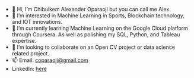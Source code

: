 - 👋 Hi, I’m Chibuikem Alexander Oparaoji but you can call me Alex.
- 👀 I’m interested in Machine Learning in Sports, Blockchain technology, and IOT innovations.
- 🌱 I’m currently learning Machine Learning on the Google Cloud platform through Coursera. As well as polishing my SQL, Python, and Tableau expertise.
- 💞️ I’m looking to collaborate on an Open CV project or data science related project.
- 📫 Email: coparaoji@gmail.com
- LinkedIn: <a href="https://www.linkedin.com/in/chibuikem-oparaoji/" target="_blank" rel="noopener noreferrer">here<a>

<!---
coparaoji/coparaoji is a ✨ special ✨ repository because its `README.md` (this file) appears on your GitHub profile.
You can click the Preview link to take a look at your changes.
--->

